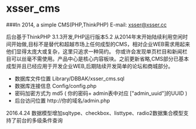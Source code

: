 xsser_cms
=========
###In 2014, a simple CMS(PHP,ThinkPHP)   E-mail: xsser@xsser.cc

后台基于ThinkPHP 3.1.3开发,PHP运行版本5.2
从2014年末开始陆续利用空闲时间开始做,目标不是替代和超越市场上任何成型的CMS，相对企业WEB需求用起来他们显得太庞大或复杂，这里只追求一种简约。
你或许会发现单页栏目和新闻栏目可以丝毫不需使用。产品中心是核心内容板块。之前更新省略,CMS部分已基本成型并且已经应用于开发企业WEB,后期陆续开发简单的论坛和商城部分。

* 数据库文件位置 Library/DBBAK/xsser_cms.sql
* 数据库连接信息 Config/config.php
* 密码加密方式为 md5 ( 你的密码+ admin表中对应 ["admin_uuid"]的UUID )
* 后台访问位置   http://你的域名/admin.php  

2016.4.24 数据模型增加sqltype、checkbox、listtype、radio2数据集合模型支持了前台的多级条件查询